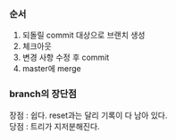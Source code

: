 ### 순서
1. 되돌릴 commit 대상으로 브랜치 생성  
2. 체크아웃  
3. 변경 사항 수정 후 commit  
4. master에 merge

### branch의 장단점
장점 : 쉽다. reset과는 달리 기록이 다 남아 있다.  
당점 : 트리가 지저분해진다.
